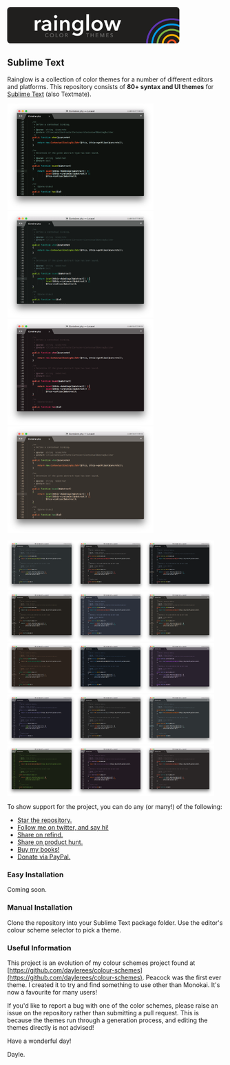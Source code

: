 <img alt="Rainglow" src="https://raw.githubusercontent.com/rainglow/examples/master/widelogo.png" width="400" />

## Sublime Text

Rainglow is a collection of color themes for a number of different editors and platforms. This repository consists of **80+ syntax and UI themes** for [Sublime Text](https://www.sublimetext.com/) (also Textmate).

<a href="https://raw.githubusercontent.com/rainglow/examples/master/sublime/gloom-contrast.png" target="_blank"><img src="https://raw.githubusercontent.com/rainglow/examples/master/sublime/gloom-contrast.png" width="340" /></a><a href="https://raw.githubusercontent.com/rainglow/examples/master/sublime/kiwi.png" target="_blank"><img src="https://raw.githubusercontent.com/rainglow/examples/master/sublime/kiwi.png" width="340" /></a><a href="https://raw.githubusercontent.com/rainglow/examples/master/sublime/piggy.png" target="_blank"><img src="https://raw.githubusercontent.com/rainglow/examples/master/sublime/piggy.png" width="340" /></a><a href="https://raw.githubusercontent.com/rainglow/examples/master/sublime/earthsong.png" target="_blank"><img src="https://raw.githubusercontent.com/rainglow/examples/master/sublime/earthsong.png" width="340" /></a>

<a href="https://raw.githubusercontent.com/rainglow/examples/master/sublime/tonic.png" target="_blank"><img src="https://raw.githubusercontent.com/rainglow/examples/master/sublime/tonic.png" width="160" /></a><a href="https://raw.githubusercontent.com/rainglow/examples/master/sublime/solarflare.png" target="_blank"><img src="https://raw.githubusercontent.com/rainglow/examples/master/sublime/solarflare.png" width="160" /></a><a href="https://raw.githubusercontent.com/rainglow/examples/master/sublime/rainbow.png" target="_blank"><img src="https://raw.githubusercontent.com/rainglow/examples/master/sublime/rainbow.png" width="160" /></a><a href="https://raw.githubusercontent.com/rainglow/examples/master/sublime/peel.png" target="_blank"><img src="https://raw.githubusercontent.com/rainglow/examples/master/sublime/peel.png" width="160" /></a><a href="https://raw.githubusercontent.com/rainglow/examples/master/sublime/peacocks-in-space.png" target="_blank"><img src="https://raw.githubusercontent.com/rainglow/examples/master/sublime/peacocks-in-space.png" width="160" /></a><a href="https://raw.githubusercontent.com/rainglow/examples/master/sublime/peacock.png" target="_blank"><img src="https://raw.githubusercontent.com/rainglow/examples/master/sublime/peacock.png" width="160" /></a><a href="https://raw.githubusercontent.com/rainglow/examples/master/sublime/mintchoc.png" target="_blank"><img src="https://raw.githubusercontent.com/rainglow/examples/master/sublime/mintchoc.png" width="160" /></a><a href="https://raw.githubusercontent.com/rainglow/examples/master/sublime/legacy.png" target="_blank"><img src="https://raw.githubusercontent.com/rainglow/examples/master/sublime/legacy.png" width="160" /></a><a href="https://raw.githubusercontent.com/rainglow/examples/master/sublime/lavender.png" target="_blank"><img src="https://raw.githubusercontent.com/rainglow/examples/master/sublime/lavender.png" width="160" /></a><a href="https://raw.githubusercontent.com/rainglow/examples/master/sublime/heroku.png" target="_blank"><img src="https://raw.githubusercontent.com/rainglow/examples/master/sublime/heroku.png" width="160" /></a><a href="https://raw.githubusercontent.com/rainglow/examples/master/sublime/halflife.png" target="_blank"><img src="https://raw.githubusercontent.com/rainglow/examples/master/sublime/halflife.png" width="160" /></a><a href="https://raw.githubusercontent.com/rainglow/examples/master/sublime/goldfish.png" target="_blank"><img src="https://raw.githubusercontent.com/rainglow/examples/master/sublime/goldfish.png" width="160" /></a><a href="https://raw.githubusercontent.com/rainglow/examples/master/sublime/glowfish.png" target="_blank"><img src="https://raw.githubusercontent.com/rainglow/examples/master/sublime/glowfish.png" width="160" /></a><a href="https://raw.githubusercontent.com/rainglow/examples/master/sublime/crisp.png" target="_blank"><img src="https://raw.githubusercontent.com/rainglow/examples/master/sublime/crisp.png" width="160" /></a><a href="https://raw.githubusercontent.com/rainglow/examples/master/sublime/bold.png" target="_blank"><img src="https://raw.githubusercontent.com/rainglow/examples/master/sublime/bold.png" width="160" /></a>

To show support for the project, you can do any (or many!) of the following:

- [Star the repository.](https://github.com/rainglow/sublime/stargazers)
- [Follow me on twitter, and say hi!](https://twitter.com/daylerees)
- [Share on refind.](https://refind.com/daylerees?invite=9125a6f6a7)
- [Share on product hunt.](https://www.producthunt.com/)
- [Buy my books!](https://daylerees.com/books/)
- [Donate via PayPal.](https://paypal.me/daylerees)

### Easy Installation

Coming soon.

### Manual Installation

Clone the repository into your Sublime Text package folder. Use the editor's colour scheme selector to pick a theme.

### Useful Information

This project is an evolution of my colour schemes project found at [https://github.com/daylerees/colour-schemes](https://github.com/daylerees/colour-schemes). Peacock was the first ever theme. I created it to try and find something to use other than Monokai. It's now a favourite for many users!

If you'd like to report a bug with one of the color schemes, please raise an issue on the repository rather than submitting a pull request. This is because the themes run through a generation process, and editing the themes directly is not advised!

Have a wonderful day!

Dayle.